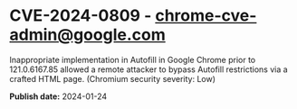 # CVE-2024-0809 - chrome-cve-admin@google.com

Inappropriate implementation in Autofill in Google Chrome prior to 121.0.6167.85 allowed a remote attacker to bypass Autofill restrictions via a crafted HTML page. (Chromium security severity: Low)

**Publish date:** 2024-01-24
